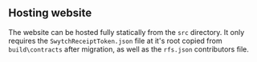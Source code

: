 ## Hosting website


The website can be hosted fully statically from the `src` directory. It only requires the `SwytchReceiptToken.json` file at it's root copied from `build\contracts` after migration, as well as the `rfs.json` contributors file.

